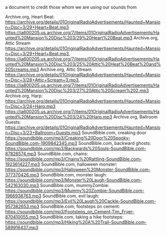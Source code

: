 a document to credit those whom we are using our sounds from

Archive.org, Heart Beat: https://archive.org/details/01OriginalRadioAdvertisements/Haunted+Mansion+Disc+3/29+Heart+Beat.mp3
https://ia600205.us.archive.org/7/items/01OriginalRadioAdvertisements/Haunted%20Mansion%20Disc%203/29%20Heart%20Beat.mp3
Archive.org, Attic Stream https://archive.org/details/01OriginalRadioAdvertisements/Haunted+Mansion+Disc+3/29+Heart+Beat.mp3,
https://ia600205.us.archive.org/7/items/01OriginalRadioAdvertisements/Haunted%20Mansion%20Disc%203/25%20Attic%20Heat%20Beat%20and%20Screams.mp3
Archive.org, Attic Stream https://archive.org/details/01OriginalRadioAdvertisements/Haunted+Mansion+Disc+3/28+Attic+Scream+3.mp3,
https://ia800205.us.archive.org/7/items/01OriginalRadioAdvertisements/Haunted%20Mansion%20Disc%203/27%20Attic%20Scream%202.mp3
Archive.org, Harp: https://archive.org/details/01OriginalRadioAdvertisements/Haunted+Mansion+Disc+3/24+Harp.mp3
https://ia600205.us.archive.org/7/items/01OriginalRadioAdvertisements/Haunted%20Mansion%20Disc%203/24%20Harp.mp3
Archive.org, Ballroom Guests: https://archive.org/details/01OriginalRadioAdvertisements/Haunted+Mansion+Disc+3/23+Ballroom+Guests.mp3
SoundBible.com, creaking door https://soundbible.com/mp3/Creaking%20Door%20Spooky-SoundBible.com-1909842345.mp3
SoundBible.com, backward ghosts: https://soundbible.com/mp3/Backwards%20Souls-SoundBible.com-87826574.mp3
SoundBible.com, chains: https://soundbible.com/mp3/Chains%20Rattling-SoundBible.com-1923614227.mp3
SoundBible.com, halloween monster: https://soundbible.com/mp3/Halloween%20Monster-SoundBible.com-377370426.mp3
SoundBible.com, monster laugh: https://soundbible.com/mp3/Monster%20Laugh-SoundBible.com-542163030.mp3
SoundBible.com, mummyZombie: https://soundbible.com/mp3/Mummy%20Zombie-SoundBible.com-1966938763.mp3
SoundBible.com, evil laugh: https://soundbible.com/mp3/Evil%20Laugh%20Cackle-SoundBible.com-957382653.mp3
SoundBible.com, footsteps on cement: https://soundbible.com/mp3/Footsteps_on_Cement-Tim_Fryer-870410055.mp3
SoundBible.com, taking a hike footsteps: https://soundbible.com/mp3/Hiking%20A%20Trail-SoundBible.com-589916437.mp3

